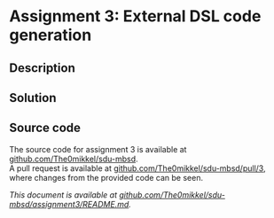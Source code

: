 # Assignment 3: External DSL code generation

## Description


## Solution

## Source code

The source code for assignment 3 is available at [github.com/The0mikkel/sdu-mbsd](https://github.com/The0mikkel/sdu-mbsd).  
A pull request is available at [github.com/The0mikkel/sdu-mbsd/pull/3](https://github.com/The0mikkel/sdu-mbsd/pull/3), where changes from the provided code can be seen.

*This document is available at [github.com/The0mikkel/sdu-mbsd/assignment3/README.md](https://github.com/The0mikkel/sdu-mbsd/tree/main/assignment3/README.md).*
